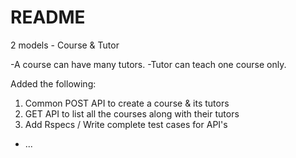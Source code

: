 # README

2 models - Course & Tutor

-A course can have many tutors.
-Tutor can teach one course only.

Added the following:
  
  1. Common POST API to create a course & its tutors
  2. GET API to list all the courses along with their tutors
  3. Add Rspecs / Write complete test cases for API's
* ...
